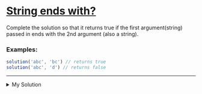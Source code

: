 # [String ends with?](https://www.codewars.com/kata/51f2d1cafc9c0f745c00037d)

Complete the solution so that it returns true if the first argument(string) passed in ends with the 2nd argument (also a
string).

### Examples:

```js
solution('abc', 'bc') // returns true
solution('abc', 'd') // returns false
```

---

<details><summary>My Solution</summary>

```js
function solution(str, ending) {
  return (
    // Check if the substring of 'str' matching the length of 'ending' is equal to 'ending'
    str
      .split('')
      .slice(str.split('').length - ending.split('').length)
      .join('') === ending
  )
}
```

</details>
